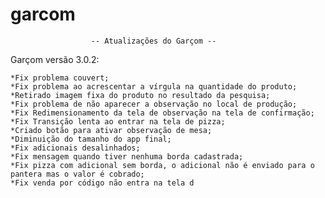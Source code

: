 # garcom
				      -- Atualizações do Garçom --


  Garçom versão 3.0.2:
	
	*Fix problema couvert;
	*Fix problema ao acrescentar a vírgula na quantidade do produto;
	*Retirado imagem fixa do produto no resultado da pesquisa;
	*Fix problema de não aparecer a observação no local de produção;
	*Fix Redimensionamento da tela de observação na tela de confirmação;
	*Fix Transição lenta ao entrar na tela de pizza;
	*Criado botão para ativar observação de mesa;
	*Diminuição do tamanho do app final;
	*Fix adicionais desalinhados;
	*Fix mensagem quando tiver nenhuma borda cadastrada;
	*Fix pizza com adicional sem borda, o adicional não é enviado para o pantera mas o valor é cobrado;
	*Fix venda por código não entra na tela d

